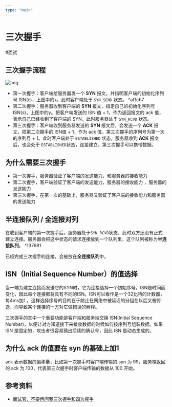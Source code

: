 ```yaml
---
type: "main"
---
```


# 三次握手

#面试 

## 三次握手流程

![img](https://tva1.sinaimg.cn/large/e6c9d24ely1gzva5re2pnj20e50ao3yv.jpg)

- 第一次握手：客户端给服务器发一个 **SYN** 报文，并指明客户端的初始化序列号 ISN(c)，上图中的x。此时客户端处于 `SYN_SEND` 状态。 ^af1cb7
- 第二次握手：服务器收到客户端的 **SYN** 报文，指定自己的初始化序列号 ISN(s)，上图中的y。把客户端发送的 ISN 值 + 1，作为返回报文的 ack 值，表示自己已经收到了客户端的 SYN，此时服务器处于 `SYN_RCVD` 状态。
- 第三次握手：客户端收到服务器发送的 **SYN** 报文后，会发送一个 **ACK** 报文，把第二次握手的 ISN值 + 1，作为 ack 值，第三次握手的序列号为第一次的序列号 + 1。此时客户端处于 `ESTABLISHED` 状态，服务器收到 **ACK** 报文后，也会处于 `ESTABLISHED`状态，连接建立。第三次握手可以携带数据。

## 为什么需要三次握手

- 第一次握手，服务器验证了客户端的发送能力，和服务器的接收能力
- 第二次握手，客户端验证了客户端的发送能力，服务器的接收能力 ，服务器的发送能力
- 第三次握手，在第一次的基础上，服务器又验证了客户端的接收能力和服务器的发送能力

## 半连接队列 / 全连接对列

在收到客户端的第一次握手后，服务器处于`SYN_RCVD`状态，此时双方还没有正式建立连接。服务器会把这中状态的请求连接放到一个队列里，这个队列被称为**半连接队列**。 ^137981

已经完成三次握手的连接，会被放在**全连接队列**中。

## ISN（Initial Sequence Number）的值选择

当一端为建立连接而发送它的SYN时，它为连接选择一个初始序号。ISN随时间而变化，因此每个连接都将具有不同的ISN。ISN可以看作是一个32比特的计数器，每4ms加1 。这样选择序号的目的在于防止在网络中被延迟的分组在以后又被传送，而导致某个连接的一方对它做错误的解释。

三次握手的其中一个重要功能是客户端和服务端交换 ISN(Initial Sequence Number)，以便让对方知道接下来接收数据的时候如何按序列号组装数据。如果 ISN 是固定的，攻击者很容易猜出后续的确认号，因此 ISN 是动态生成的。

## 为什么 ack 的值要在 syn 的基础上加1

ack 表示数据的偏移量，比如第一次握手时客户端传输的 syn 为 99，服务端返回的 ack 为 100，代表第三次握手时客户端传输的数据从 100 开始。

## 参考资料

- [面试官，不要再问我三次握手和四次挥手](https://juejin.cn/post/6844903958624878606)
